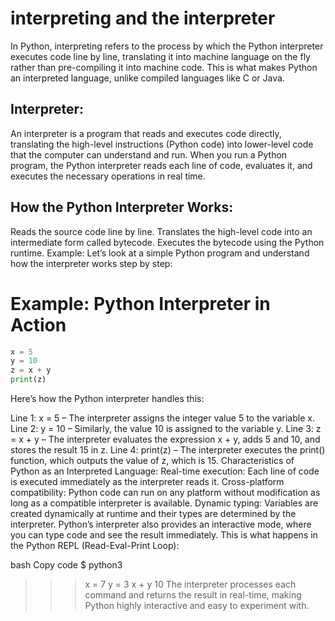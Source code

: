 # interpreting and the interpreter

In Python, interpreting refers to the process by which the Python interpreter executes code line by line, translating it into machine language on the fly rather than pre-compiling it into machine code. This is what makes Python an interpreted language, unlike compiled languages like C or Java.

## Interpreter:
An interpreter is a program that reads and executes code directly, translating the high-level instructions (Python code) into lower-level code that the computer can understand and run. When you run a Python program, the Python interpreter reads each line of code, evaluates it, and executes the necessary operations in real time.

## How the Python Interpreter Works:
Reads the source code line by line.
Translates the high-level code into an intermediate form called bytecode.
Executes the bytecode using the Python runtime.
Example:
Let’s look at a simple Python program and understand how the interpreter works step by step:



# Example: Python Interpreter in Action


``` python 
x = 5
y = 10
z = x + y
print(z)

```



Here’s how the Python interpreter handles this:

Line 1: x = 5 – The interpreter assigns the integer value 5 to the variable x.
Line 2: y = 10 – Similarly, the value 10 is assigned to the variable y.
Line 3: z = x + y – The interpreter evaluates the expression x + y, adds 5 and 10, and stores the result 15 in z.
Line 4: print(z) – The interpreter executes the print() function, which outputs the value of z, which is 15.
Characteristics of Python as an Interpreted Language:
Real-time execution: Each line of code is executed immediately as the interpreter reads it.
Cross-platform compatibility: Python code can run on any platform without modification as long as a compatible interpreter is available.
Dynamic typing: Variables are created dynamically at runtime and their types are determined by the interpreter.
Python’s interpreter also provides an interactive mode, where you can type code and see the result immediately. This is what happens in the Python REPL (Read-Eval-Print Loop):

bash
Copy code
$ python3
>>> x = 7
>>> y = 3
>>> x + y
10
The interpreter processes each command and returns the result in real-time, making Python highly interactive and easy to experiment with.